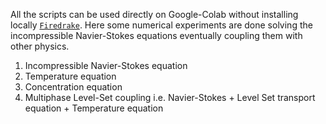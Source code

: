 All the scripts can be used directly on Google-Colab without installing locally [```Firedrake```](https://www.firedrakeproject.org/solving-interface.html#introduction). Here some numerical experiments are done solving the incompressible Navier-Stokes equations
eventually coupling them with other physics.
1. Incompressible Navier-Stokes equation
2. Temperature equation
3. Concentration equation
4. Multiphase Level-Set coupling i.e. Navier-Stokes + Level Set transport equation + Temperature equation
